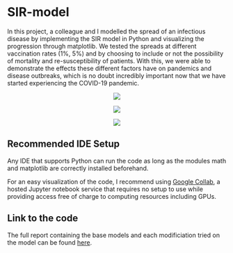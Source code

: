 # SIR-model

In this project, a colleague and I modelled the spread of an infectious disease by implementing the SIR model in Python and visualizing the progression through matplotlib. We tested the spreads at different vaccination rates (1%, 5%) and by choosing to include or not the possibility of mortality and re-susceptibility of patients. With this, we were able to demonstrate the effects these different factors have on pandemics and disease outbreaks, which is no doubt incredibly important now that we have started experiencing the COVID-19 pandemic.

<p align="center">
  <img src="https://user-images.githubusercontent.com/113075689/222923889-2f2c03b5-6c31-4e90-bd4b-71fcd699a405.png">
</p>

<p align="center">
  <img src="https://user-images.githubusercontent.com/113075689/222924039-a54bb348-1635-4cf6-8c96-a7397f65a40e.png">
</p>

<p align="center">
  <img src="https://user-images.githubusercontent.com/113075689/222923969-d5d71ac0-dc97-4f83-a50a-ac0424fdbe9c.png">
</p>


## Recommended IDE Setup
Any IDE that supports Python can run the code as long as the modules math and matplotlib are correctly installed beforehand.

For an easy visualization of the code, I recommend using [Google Collab](https://colab.google/), a hosted Jupyter notebook service that requires no setup to use while providing access free of charge to computing resources including GPUs.


## Link to the code
The full report containing the base models and each modificiation tried on the model can be found [here](https://github.com/Mathieu-Allaire/SIR-model/blob/main/SIR-model.ipynb).
